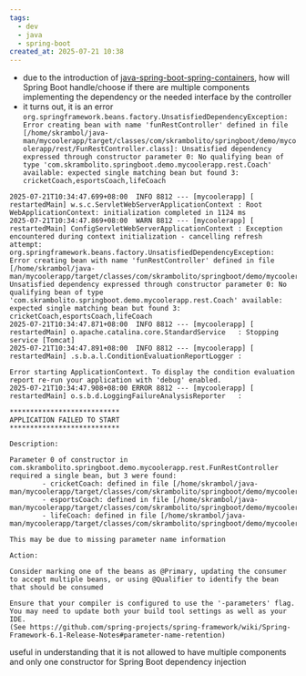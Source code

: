 ```yaml
---
tags:
  - dev
  - java
  - spring-boot
created_at: 2025-07-21 10:38
---
```

- due to the introduction of [java-spring-boot-spring-containers](java-spring-boot-spring-containers.md), how will Spring Boot handle/choose if there are multiple components implementing the dependency or the needed interface by the controller
- it turns out, it is an error `org.springframework.beans.factory.UnsatisfiedDependencyException: Error creating bean with name 'funRestController' defined in file [/home/skrambol/java-man/mycoolerapp/target/classes/com/skrambolito/springboot/demo/mycoolerapp/rest/FunRestController.class]: Unsatisfied dependency expressed through constructor parameter 0: No qualifying bean of type 'com.skrambolito.springboot.demo.mycoolerapp.rest.Coach' available: expected single matching bean but found 3: cricketCoach,esportsCoach,lifeCoach`

```log
2025-07-21T10:34:47.699+08:00  INFO 8812 --- [mycoolerapp] [  restartedMain] w.s.c.ServletWebServerApplicationContext : Root WebApplicationContext: initialization completed in 1124 ms
2025-07-21T10:34:47.869+08:00  WARN 8812 --- [mycoolerapp] [  restartedMain] ConfigServletWebServerApplicationContext : Exception encountered during context initialization - cancelling refresh attempt: org.springframework.beans.factory.UnsatisfiedDependencyException: Error creating bean with name 'funRestController' defined in file [/home/skrambol/java-man/mycoolerapp/target/classes/com/skrambolito/springboot/demo/mycoolerapp/rest/FunRestController.class]: Unsatisfied dependency expressed through constructor parameter 0: No qualifying bean of type 'com.skrambolito.springboot.demo.mycoolerapp.rest.Coach' available: expected single matching bean but found 3: cricketCoach,esportsCoach,lifeCoach
2025-07-21T10:34:47.871+08:00  INFO 8812 --- [mycoolerapp] [  restartedMain] o.apache.catalina.core.StandardService   : Stopping service [Tomcat]
2025-07-21T10:34:47.891+08:00  INFO 8812 --- [mycoolerapp] [  restartedMain] .s.b.a.l.ConditionEvaluationReportLogger :

Error starting ApplicationContext. To display the condition evaluation report re-run your application with 'debug' enabled.
2025-07-21T10:34:47.908+08:00 ERROR 8812 --- [mycoolerapp] [  restartedMain] o.s.b.d.LoggingFailureAnalysisReporter   :

***************************
APPLICATION FAILED TO START
***************************

Description:

Parameter 0 of constructor in com.skrambolito.springboot.demo.mycoolerapp.rest.FunRestController required a single bean, but 3 were found:
        - cricketCoach: defined in file [/home/skrambol/java-man/mycoolerapp/target/classes/com/skrambolito/springboot/demo/mycoolerapp/rest/CricketCoach.class]
        - esportsCoach: defined in file [/home/skrambol/java-man/mycoolerapp/target/classes/com/skrambolito/springboot/demo/mycoolerapp/rest/EsportsCoach.class]
        - lifeCoach: defined in file [/home/skrambol/java-man/mycoolerapp/target/classes/com/skrambolito/springboot/demo/mycoolerapp/rest/LifeCoach.class]

This may be due to missing parameter name information

Action:

Consider marking one of the beans as @Primary, updating the consumer to accept multiple beans, or using @Qualifier to identify the bean that should be consumed

Ensure that your compiler is configured to use the '-parameters' flag.
You may need to update both your build tool settings as well as your IDE.
(See https://github.com/spring-projects/spring-framework/wiki/Spring-Framework-6.1-Release-Notes#parameter-name-retention)
```
	
useful in understanding that it is not allowed to have multiple components and only one constructor for Spring Boot dependency injection